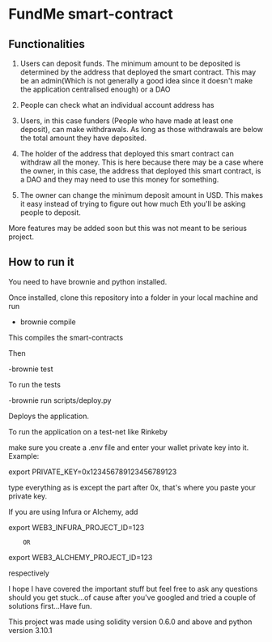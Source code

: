 # FundMe smart-contract

## Functionalities
1. Users can deposit funds. The minimum amount to be deposited is determined by the address that deployed the smart contract. This may be an admin(Which is not generally a good idea since it doesn't make the application centralised enough) or a DAO

2. People can check what an individual account address has

3. Users, in this case funders (People who have made at least one deposit), can make withdrawals. As long as those withdrawals are below the total amount they have deposited.

4. The holder of the address that deployed this smart contract can withdraw all the money. This is here because there may be a case where the owner, in this case, the address that deployed this smart contract, is a DAO and they may need to use this money for something.

5. The owner can change the minimum deposit amount in USD. This makes it easy instead of trying to figure out how much Eth you'll be asking people to deposit.

More features may be added soon but this was not meant to be serious project.

## How to run it
You need to have brownie and python installed.

Once installed, clone this repository into a folder in your local machine and run

- brownie compile

This compiles the smart-contracts

Then

-brownie test

To run the tests

-brownie run scripts/deploy.py

Deploys the application.

To run the application on a test-net like Rinkeby

make sure you create a .env file and enter your wallet private key into it. Example:

export PRIVATE_KEY=0x123456789123456789123

type everything as is except the part after 0x, that's where you paste your private key.

If you are using Infura or Alchemy, add

export WEB3_INFURA_PROJECT_ID=123

        OR

export WEB3_ALCHEMY_PROJECT_ID=123

respectively

I hope I have covered the important stuff but feel free to ask any questions should you get stuck...of cause after you've googled and tried a couple of solutions first...Have fun.

This project was made using solidity version 0.6.0 and above and python version 3.10.1